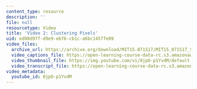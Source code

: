 ```yaml
---
content_type: resource
description: ''
file: null
resourcetype: Video
title: 'Video 2: Clustering Pixels'
uid: ed08d97f-d9e9-eb76-cb1c-a6bc1457fe09
video_files:
  archive_url: https://archive.org/download/MIT15.071S17/MIT15_071S17_Session_6.4.03_300k.mp4
  video_captions_file: https://open-learning-course-data-rc.s3.amazonaws.com/15-071-the-analytics-edge-spring-2017/9f6149c8fe295ffeabfd56117e30040f_8jpO-p1YvdM.vtt
  video_thumbnail_file: https://img.youtube.com/vi/8jpO-p1YvdM/default.jpg
  video_transcript_file: https://open-learning-course-data-rc.s3.amazonaws.com/15-071-the-analytics-edge-spring-2017/9a2598117e523861b144679107e4501b_8jpO-p1YvdM.pdf
video_metadata:
  youtube_id: 8jpO-p1YvdM
---
```

